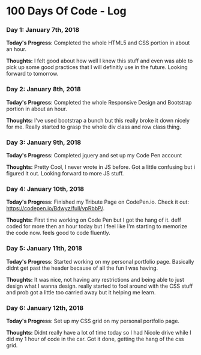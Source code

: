 # 100 Days Of Code - Log

### Day 1: January 7th, 2018 


**Today's Progress**: Completed the whole HTML5 and CSS portion in about an hour.

**Thoughts:** I felt good about how well I knew this stuff and even was able to pick up some good practices that I will definitly use in the future.  Looking forward to tomorrow. 

### Day 2: January 8th, 2018 


**Today's Progress**: Completed the whole Responsive Design and Bootstrap portion in about an hour.

**Thoughts:** I've used bootstrap a bunch but this really broke it down nicely for me. Really started to grasp the whole div class and row class thing. 

### Day 3: January 9th, 2018 


**Today's Progress**: Completed jquery and set up my Code Pen account

**Thoughts:** Pretty Cool, I never wrote in JS before. Got a little confusing but i figured it out. Looking forward to more JS stuff. 

### Day 4: January 10th, 2018 


**Today's Progress**: Finished my Tribute Page on CodePen.io. Check it out: https://codepen.io/Bdwyz/full/vpRbbP/. 

**Thoughts:** First time working on Code Pen but I got the hang of it. deff coded for more then an hour today but I feel like I'm starting to memorize the code now. feels good to code fluently. 

### Day 5: January 11th, 2018 


**Today's Progress**: Started working on my personal portfolio page. Basically didnt get past the header because of all the fun I was having. 

**Thoughts:** It was nice, not having any restrictions and being able to just design what I wanna design. really started to fool around with the CSS stuff and prob got a little too carried away but it helping me learn. 

### Day 6: January 12th, 2018 


**Today's Progress**: Set up my CSS grid on my personal portfolio page.  

**Thoughts:** Didnt really have a lot of time today so I had Nicole drive while I did my 1 hour of code in the car. Got it done, getting the hang of the css grid. 

